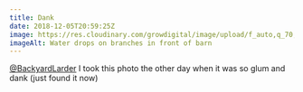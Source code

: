 ```yaml
---
title: Dank
date: 2018-12-05T20:59:25Z
image: https://res.cloudinary.com/growdigital/image/upload/f_auto,q_70,w_736/v1543875130/dank-E8D9441D.jpg
imageAlt: Water drops on branches in front of barn
---
```


[@BackyardLarder](https://mobile.twitter.com/backyardlarder) I took this photo the other day when it was so glum and dank (just found it now)

